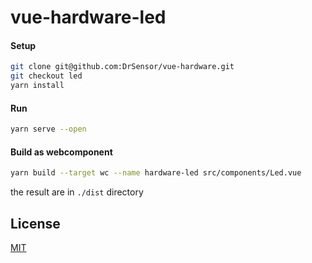# vue-hardware-led

#### Setup
```bash
git clone git@github.com:DrSensor/vue-hardware.git
git checkout led
yarn install
```

#### Run
```bash
yarn serve --open
```

#### Build as webcomponent
```bash
yarn build --target wc --name hardware-led src/components/Led.vue
```
the result are in `./dist` directory

## License
[MIT](https://opensource.org/licenses/MIT)
